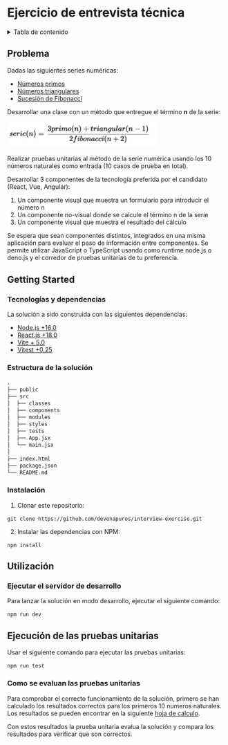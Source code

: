# Ejercicio de entrevista técnica

<!-- TABLE OF CONTENTS -->
<details>
  <summary>Tabla de contenido</summary>
  <ol>
    <li>
      <a href="#problem">Problema</a>      
    </li>
    <li>
      <a href="#getting-started">Getting Started</a>
      <ul>
        <li><a href="#dependences">Tecnologias y dependencias</a></li>
        <li><a href="#installation">Installation</a></li>
      </ul>
    </li>
    <li><a href="#usage">Utilización</a></li>
    <li><a href="#testing">Ejecución de las pruebas unitarias</a></li>
  </ol>
</details>

<h2 id="problem">Problema</h2>

Dadas las siguientes series numéricas:

* [Números primos](https://es.wikipedia.org/wiki/N%C3%BAmero_primo)
* [Números triangulares](https://es.wikipedia.org/wiki/N%C3%BAmero_triangular)
* [Sucesión de Fibonacci](https://es.wikipedia.org/wiki/Sucesi%C3%B3n_de_Fibonacci)

Desarrollar una clase con un método que entregue el término **_n_** de la serie:

<img src="/public/serie.png" width="350px" height="auto" />

 
Realizar pruebas unitarias al método de la serie numérica usando los 10 números naturales como entrada (10 casos de prueba en total).

Desarrollar 3 componentes de la tecnología preferida por el candidato (React, Vue, Angular):
 
1. Un componente visual que muestra un formulario para introducir el número n
2. Un componente no-visual donde se calcule el término n de la serie
3. Un componente visual que muestra el resultado del cálculo
 
Se espera que sean componentes distintos, integrados en una misma aplicación para evaluar el paso de información entre componentes.
Se permite utilizar JavaScript o TypeScript usando como runtime node.js o deno.js y el corredor de pruebas unitarias de tu preferencia.

<h2 id="getting-started">Getting Started</h2>

<h3 id="dependences">Tecnologías y dependencias</h3>

La solución a sido construida con las siguientes dependencias:

* [Node.js +16.0](https://nodejs.org/)
* [React.js +18.0](https://reactjs.org/)
* [Vite + 5.0](https://vitejs.dev/)
* [Vitest +0.25](https://vitest.dev/)

<h3 id="installation">Estructura de la solución</h3>

```
.
├── public
├── src
│  ├── classes
│  ├── components
│  ├── modules
│  ├── styles
│  ├── tests
│  ├── App.jsx 
│  └── main.jsx
│
├── index.html
├── package.json
└── README.md
```

<h3 id="installation">Instalación</h3>

1. Clonar este repositorio:

```
git clone https://github.com/devenapuros/interview-exercise.git
```

2. Instalar las dependencias con NPM:

```
npm install
```

<h2 id="usage">Utilización</h2>

<h3 id="dev">Ejecutar el servidor de desarrollo</h3>

Para lanzar la solución en modo desarrollo, ejecutar el siguiente comando:

```
npm run dev
```

<h2 id="test">Ejecución de las pruebas unitarias</h2>

Usar el siguiente comando para ejecutar las pruebas unitarias:

```
npm run test
```

<h3>Como se evaluan las pruebas unitarias</h3>

Para comprobar el correcto funcionamiento de la solución, primero se han calculado los resultados correctos para los primeros 10 numeros naturales.
Los resultados se pueden encontrar en la siguiente [hoja de calculo](https://docs.google.com/spreadsheets/d/1Ic2sJRR3M-OzWN_Jhyy8TOsNE95WGd17FmNM7ac-vtM/edit?usp=sharing).

Con estos resultados la prueba unitaria evalua la solución y compara los resultados para verificar que son correctos.


